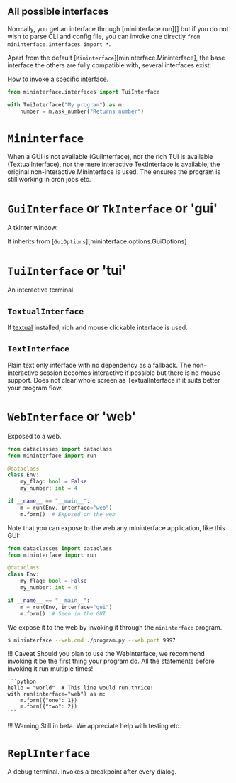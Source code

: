 ## All possible interfaces

Normally, you get an interface through [mininterface.run][]
but if you do not wish to parse CLI and config file, you can invoke one directly `from mininterface.interfaces import *`.

Apart from the default [`Mininterface`][mininterface.Mininterface], the base interface the others are fully compatible with, several interfaces exist:

How to invoke a specific interface.

```python
from mininterface.interfaces import TuiInterface

with TuiInterface("My program") as m:
    number = m.ask_number("Returns number")
```

# `Mininterface`

When a GUI is not available (GuiInterface), nor the rich TUI is available (TextualInterface), nor the mere interactive TextInterface is available, the original non-interactive Mininterface is used. The ensures the program is still working in cron jobs etc.


# `GuiInterface` or `TkInterface` or 'gui'

A tkinter window.

It inherits from [`GuiOptions`][mininterface.options.GuiOptions]

# `TuiInterface` or 'tui'

An interactive terminal.

## `TextualInterface`

If [textual](https://github.com/Textualize/textual) installed, rich and mouse clickable interface is used.

## `TextInterface`

Plain text only interface with no dependency as a fallback. The non-interactive session becomes interactive if possible but there is no mouse support. Does not clear whole screen as TextualInterface if it suits better your program flow.

# `WebInterface` or 'web'

Exposed to a web.

```python
from dataclasses import dataclass
from mininterface import run

@dataclass
class Env:
    my_flag: bool = False
    my_number: int = 4

if __name__ == "__main__":
    m = run(Env, interface="web")
    m.form()  # Exposed on the web
```

Note that you can expose to the web any mininterface application, like this GUI:

```python
from dataclasses import dataclass
from mininterface import run

@dataclass
class Env:
    my_flag: bool = False
    my_number: int = 4

if __name__ == "__main__":
    m = run(Env, interface="gui")
    m.form()  # Seen in the GUI
```

We expose it to the web by invoking it through the `mininterface` program.

```bash
$ mininterface --web.cmd ./program.py --web.port 9997
```

!!! Caveat
    Should you plan to use the WebInterface, we recommend invoking it be the first thing your program do. All the statements before invoking it run multiple times!

    ```python
    hello = "world"  # This line would run thrice!
    with run(interface="web") as m:
        m.form({"one": 1})
        m.form({"two": 2})
    ```

!!! Warning
    Still in beta. We appreciate help with testing etc.

# `ReplInterface`

A debug terminal. Invokes a breakpoint after every dialog.
